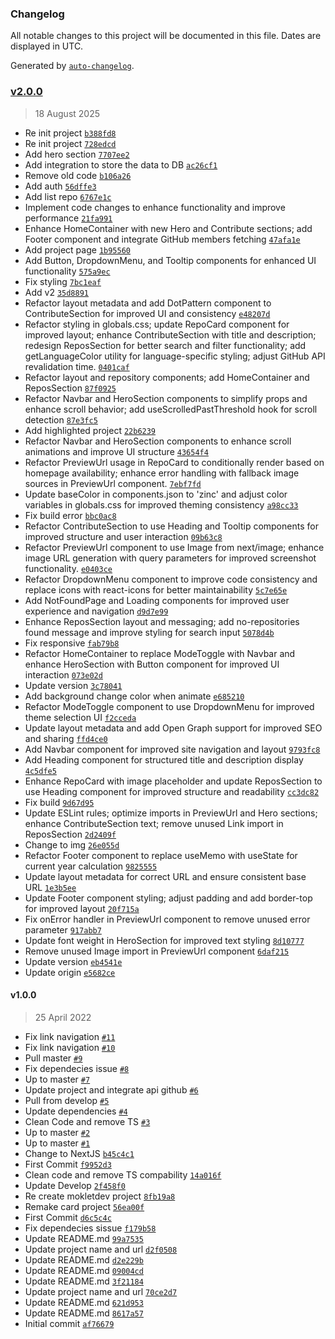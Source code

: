 ### Changelog

All notable changes to this project will be documented in this file. Dates are displayed in UTC.

Generated by [`auto-changelog`](https://github.com/CookPete/auto-changelog).

### [v2.0.0](https://github.com/mokletdev/mokletdev/compare/v1.0.0...v2.0.0)

> 18 August 2025

- Re init project [`b388fd8`](https://github.com/mokletdev/mokletdev/commit/b388fd84000bd8ec088ef5614e33fd49b26a4ec2)
- Re init project [`728edcd`](https://github.com/mokletdev/mokletdev/commit/728edcdcba0cfb8ee5357c4968a65feb6260dd39)
- Add hero section [`7707ee2`](https://github.com/mokletdev/mokletdev/commit/7707ee21f7b4a2c7ba89ebfdf36f83b25febdd75)
- Add integration to store the data to DB [`ac26cf1`](https://github.com/mokletdev/mokletdev/commit/ac26cf1f29bf73413838525066ac932cd0eeced2)
- Remove old code [`b106a26`](https://github.com/mokletdev/mokletdev/commit/b106a2609a17fa8f83b4447ac60fc5bfef8100f2)
- Add auth [`56dffe3`](https://github.com/mokletdev/mokletdev/commit/56dffe3183fdb06a3b09de450acec09a85326dbd)
- Add list repo [`6767e1c`](https://github.com/mokletdev/mokletdev/commit/6767e1cf37f16a6ea9c43a63b874b2774cdb8158)
- Implement code changes to enhance functionality and improve performance [`21fa991`](https://github.com/mokletdev/mokletdev/commit/21fa99185aba00544f582a4ba0e5c63c02d037b2)
- Enhance HomeContainer with new Hero and Contribute sections; add Footer component and integrate GitHub members fetching [`47afa1e`](https://github.com/mokletdev/mokletdev/commit/47afa1e6c0c01be9952e5d814f674c5164386228)
- Add project page [`1b95560`](https://github.com/mokletdev/mokletdev/commit/1b955602bd889b377fc98668602396cdf5e85454)
- Add Button, DropdownMenu, and Tooltip components for enhanced UI functionality [`575a9ec`](https://github.com/mokletdev/mokletdev/commit/575a9ec0667f8e0670026b8afbc9774128cd18f9)
- Fix styling [`7bc1eaf`](https://github.com/mokletdev/mokletdev/commit/7bc1eaffe1112f86da618bb254d7a473cd878329)
- Add v2 [`35d8891`](https://github.com/mokletdev/mokletdev/commit/35d88910e8d49f671ac26f2b91b514b6572ab34b)
- Refactor layout metadata and add DotPattern component to ContributeSection for improved UI and consistency [`e48207d`](https://github.com/mokletdev/mokletdev/commit/e48207d061e3b25169969c3dc2e2088b7117e6fb)
- Refactor styling in globals.css; update RepoCard component for improved layout; enhance ContributeSection with title and description; redesign ReposSection for better search and filter functionality; add getLanguageColor utility for language-specific styling; adjust GitHub API revalidation time. [`0401caf`](https://github.com/mokletdev/mokletdev/commit/0401cafe09eb56e8a197c9a8cd5085517927e2cc)
- Refactor layout and repository components; add HomeContainer and ReposSection [`87f0925`](https://github.com/mokletdev/mokletdev/commit/87f0925d1679a0d9f9e8062925e322a0cd43cff2)
- Refactor Navbar and HeroSection components to simplify props and enhance scroll behavior; add useScrolledPastThreshold hook for scroll detection [`87e3fc5`](https://github.com/mokletdev/mokletdev/commit/87e3fc53c331b2eeef352fd88babd1eff8498906)
- Add highlighted project [`22b6239`](https://github.com/mokletdev/mokletdev/commit/22b6239291367055d0d19ba9eb026a791957ffab)
- Refactor Navbar and HeroSection components to enhance scroll animations and improve UI structure [`43654f4`](https://github.com/mokletdev/mokletdev/commit/43654f46ae6f53d3f5d692b2f4aeae856d8e2b4d)
- Refactor PreviewUrl usage in RepoCard to conditionally render based on homepage availability; enhance error handling with fallback image sources in PreviewUrl component. [`7ebf7fd`](https://github.com/mokletdev/mokletdev/commit/7ebf7fd259f40736a732710fa4d3a09e0a39a853)
- Update baseColor in components.json to 'zinc' and adjust color variables in globals.css for improved theming consistency [`a98cc33`](https://github.com/mokletdev/mokletdev/commit/a98cc332c910f5be55fc822f35cd6361960075dc)
- Fix build error [`bbc0ac8`](https://github.com/mokletdev/mokletdev/commit/bbc0ac8d34fe06f642a51f6b9ce41bdfcdb287db)
- Refactor ContributeSection to use Heading and Tooltip components for improved structure and user interaction [`09b63c8`](https://github.com/mokletdev/mokletdev/commit/09b63c8d742eed046452c41b76637997ebaff215)
- Refactor PreviewUrl component to use Image from next/image; enhance image URL generation with query parameters for improved screenshot functionality. [`e0403ce`](https://github.com/mokletdev/mokletdev/commit/e0403ce832b405e7bba5d74a26702981d1d5e584)
- Refactor DropdownMenu component to improve code consistency and replace icons with react-icons for better maintainability [`5c7e65e`](https://github.com/mokletdev/mokletdev/commit/5c7e65e5650f581be5e27018633e5888d302664b)
- Add NotFoundPage and Loading components for improved user experience and navigation [`d9d7e99`](https://github.com/mokletdev/mokletdev/commit/d9d7e99ef79492485b1d77b0fbc62d3405a37824)
- Enhance ReposSection layout and messaging; add no-repositories found message and improve styling for search input [`5078d4b`](https://github.com/mokletdev/mokletdev/commit/5078d4b653768c70d493d5671616a5d358254566)
- Fix responsive [`fab79b8`](https://github.com/mokletdev/mokletdev/commit/fab79b8fb55dd3841a8c2239878c45a4bb8bacf6)
- Refactor HomeContainer to replace ModeToggle with Navbar and enhance HeroSection with Button component for improved UI interaction [`073e02d`](https://github.com/mokletdev/mokletdev/commit/073e02df943dd9c9809b1f1387386cb16e8486e6)
- Update version [`3c78041`](https://github.com/mokletdev/mokletdev/commit/3c78041a68c17429ff1d30e44be9fb8a6a45c506)
- Add background change color when animate [`e685210`](https://github.com/mokletdev/mokletdev/commit/e6852105ec398ae642a07cdf931c6256beb3e16f)
- Refactor ModeToggle component to use DropdownMenu for improved theme selection UI [`f2cceda`](https://github.com/mokletdev/mokletdev/commit/f2ccedaf604d31a23d3e6bf98872a2c431c9e769)
- Update layout metadata and add Open Graph support for improved SEO and sharing [`ffd4ce0`](https://github.com/mokletdev/mokletdev/commit/ffd4ce07c1c37a0e9ea024eb87fc4a5df7ee60be)
- Add Navbar component for improved site navigation and layout [`9793fc8`](https://github.com/mokletdev/mokletdev/commit/9793fc807c4f9f4683737b594ee06b5685ab5174)
- Add Heading component for structured title and description display [`4c5dfe5`](https://github.com/mokletdev/mokletdev/commit/4c5dfe50ab093b854169a5c64b0368a4533c84b6)
- Enhance RepoCard with image placeholder and update ReposSection to use Heading component for improved structure and readability [`cc3dc82`](https://github.com/mokletdev/mokletdev/commit/cc3dc824804573aaff6a3c451a30c8c8d1d2b6a4)
- Fix build [`9d67d95`](https://github.com/mokletdev/mokletdev/commit/9d67d95e29981b9b13cf8defcf8b85d53eb767d7)
- Update ESLint rules; optimize imports in PreviewUrl and Hero sections; enhance ContributeSection text; remove unused Link import in ReposSection [`2d2409f`](https://github.com/mokletdev/mokletdev/commit/2d2409f6a0b3f768840b2b5273821578e1c8e8ab)
- Change to img [`26e055d`](https://github.com/mokletdev/mokletdev/commit/26e055d688a712bd2caa48c699de29e3b4b7cce5)
- Refactor Footer component to replace useMemo with useState for current year calculation [`9825555`](https://github.com/mokletdev/mokletdev/commit/9825555145b9a0412623da6fc01ef75f2739d135)
- Update layout metadata for correct URL and ensure consistent base URL [`1e3b5ee`](https://github.com/mokletdev/mokletdev/commit/1e3b5ee59b352af79631e2d22b4fc8f93f3d5f7a)
- Update Footer component styling; adjust padding and add border-top for improved layout [`20f715a`](https://github.com/mokletdev/mokletdev/commit/20f715a933aacd5a7be2a8c1d31d7fd09c6de594)
- Fix onError handler in PreviewUrl component to remove unused error parameter [`917abb7`](https://github.com/mokletdev/mokletdev/commit/917abb76712fc5112b17d194c2a66246509cc913)
- Update font weight in HeroSection for improved text styling [`8d10777`](https://github.com/mokletdev/mokletdev/commit/8d10777ad30fbff79d2d16777820a3cc6b8796ef)
- Remove unused Image import in PreviewUrl component [`6daf215`](https://github.com/mokletdev/mokletdev/commit/6daf215955c2fcd5e84ca875270c9e9ed70e6c06)
- Update version [`eb4541e`](https://github.com/mokletdev/mokletdev/commit/eb4541e2458922908b8f99f3c3877230cc77cd4a)
- Update origin [`e5682ce`](https://github.com/mokletdev/mokletdev/commit/e5682ce0aa4c17d894066d625d054b76bf84051e)

#### v1.0.0

> 25 April 2022

- Fix link navigation [`#11`](https://github.com/mokletdev/mokletdev/pull/11)
- Fix link navigation [`#10`](https://github.com/mokletdev/mokletdev/pull/10)
- Pull master [`#9`](https://github.com/mokletdev/mokletdev/pull/9)
- Fix dependecies issue [`#8`](https://github.com/mokletdev/mokletdev/pull/8)
- Up to master [`#7`](https://github.com/mokletdev/mokletdev/pull/7)
- Update project and integrate api github [`#6`](https://github.com/mokletdev/mokletdev/pull/6)
- Pull from develop [`#5`](https://github.com/mokletdev/mokletdev/pull/5)
- Update dependencies [`#4`](https://github.com/mokletdev/mokletdev/pull/4)
- Clean Code and remove TS  [`#3`](https://github.com/mokletdev/mokletdev/pull/3)
- Up to master [`#2`](https://github.com/mokletdev/mokletdev/pull/2)
- Up to master [`#1`](https://github.com/mokletdev/mokletdev/pull/1)
- Change to NextJS [`b45c4c1`](https://github.com/mokletdev/mokletdev/commit/b45c4c19e0de7a1d1a4b17a8f6a60e63c3236662)
- First Commit [`f9952d3`](https://github.com/mokletdev/mokletdev/commit/f9952d3d93e47966c3deb44a25f251f2130f20c6)
- Clean code and remove TS compability [`14a016f`](https://github.com/mokletdev/mokletdev/commit/14a016f80c142a47037cd788082c4f53870833a0)
- Update Develop [`2f458f0`](https://github.com/mokletdev/mokletdev/commit/2f458f0d6f437946532411f62d0e9c2a93f7912f)
- Re create mokletdev project [`8fb19a8`](https://github.com/mokletdev/mokletdev/commit/8fb19a87d636049345bcb2163ba5995cf9ea9fb0)
- Remake card project [`56ea00f`](https://github.com/mokletdev/mokletdev/commit/56ea00f329c9d33756736173fe331a65ce0dea9a)
- First Commit [`d6c5c4c`](https://github.com/mokletdev/mokletdev/commit/d6c5c4cc0d9e2e21bd7d2015143ea25953bf28f5)
- Fix dependecies sissue [`f179b58`](https://github.com/mokletdev/mokletdev/commit/f179b58580da72f512f5a4bbb1f68b88e0189999)
- Update README.md [`99a7535`](https://github.com/mokletdev/mokletdev/commit/99a7535867f0b0a5d1a858a235c4eb95a59a5fff)
- Update project name and url [`d2f0508`](https://github.com/mokletdev/mokletdev/commit/d2f050865dcd912bd0ce2eaceaf60a7950552b7d)
- Update README.md [`d2e229b`](https://github.com/mokletdev/mokletdev/commit/d2e229b67e6d8806511b7a1b2215e3e6634cc4da)
- Update README.md [`09004cd`](https://github.com/mokletdev/mokletdev/commit/09004cd0444a5c238fdc0a2a9e917217ee4016b3)
- Update README.md [`3f21184`](https://github.com/mokletdev/mokletdev/commit/3f21184b1b02a1f27ca0c6f7602a5e63162b2644)
- Update project name and url [`70ce2d7`](https://github.com/mokletdev/mokletdev/commit/70ce2d7d52ce2130a70c0fe31358e048438c9835)
- Update README.md [`621d953`](https://github.com/mokletdev/mokletdev/commit/621d953b78c89a4c2605d1b5bed10d17deb32488)
- Update README.md [`8617a57`](https://github.com/mokletdev/mokletdev/commit/8617a57c4538000bb5b9d957f91033aac0ea3ed1)
- Initial commit [`af76679`](https://github.com/mokletdev/mokletdev/commit/af76679a27a676ee34a5f1477ba2502523ea476e)
